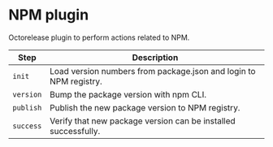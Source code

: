 # NPM plugin

Octorelease plugin to perform actions related to NPM.

| Step | Description |
|------|-------------|
| `init` | Load version numbers from package.json and login to NPM registry. |
| `version` | Bump the package version with npm CLI. |
| `publish` | Publish the new package version to NPM registry. |
| `success` | Verify that new package version can be installed successfully. |
